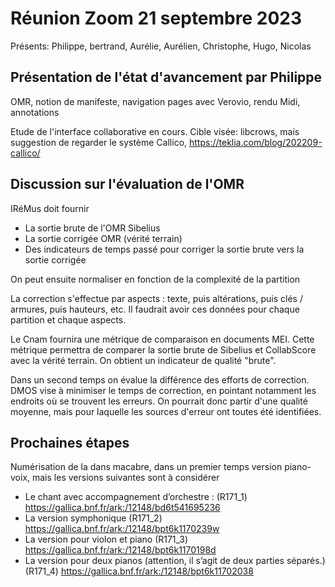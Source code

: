 # Réunion Zoom 21 septembre 2023


Présents: Philippe, bertrand, Aurélie, Aurélien, Christophe, Hugo, Nicolas

## Présentation de l'état d'avancement par Philippe 

OMR, notion de manifeste, navigation pages avec Verovio, rendu Midi, annotations

Etude de l'interface collaborative en cours. Cible visée: libcrows, mais suggestion de 
regarder le système Callico, https://teklia.com/blog/202209-callico/

## Discussion sur l'évaluation de l'OMR

IRéMus doit fournir 
  - La sortie brute de l'OMR Sibelius 
  - La sortie corrigée OMR (vérité terrain)
  - Des indicateurs de temps passé pour corriger la sortie brute vers la sortie corrigée

On peut ensuite normaliser en fonction de la complexité de la partition

La correction s'effectue par aspects : texte, puis altérations, puis clés / armures,
puis hauteurs, etc. Il faudrait avoir ces données pour chaque partition  et chaque aspects.

Le Cnam fournira une métrique de comparaison en documents MEI. Cette métrique 
permettra de comparer la sortie brute de Sibelius et CollabScore avec la vérité 
terrain. On obtient un indicateur de qualité "brute".

Dans un second temps on évalue la différence des efforts de correction. DMOS 
vise à minimiser  le temps de correction, en pointant notamment les endroits où se trouvent 
les erreurs. On pourrait donc partir d'une qualité moyenne, mais pour laquelle 
les sources d'erreur ont toutes été identifiées. 

## Prochaines étapes

Numérisation de la dans macabre, dans un premier temps version piano-voix, mais 
les versions suivantes sont à considérer
  - Le chant avec accompagnement d’orchestre : (R171_1) https://gallica.bnf.fr/ark:/12148/bd6t541695236
  - La version symphonique (R171_2) https://gallica.bnf.fr/ark:/12148/bpt6k1170239w
  - La version pour violon et piano (R171_3) https://gallica.bnf.fr/ark:/12148/bpt6k1170198d
  - La version pour deux pianos (attention, il s’agit de deux parties séparés.) (R171_4) https://gallica.bnf.fr/ark:/12148/bpt6k11702038

